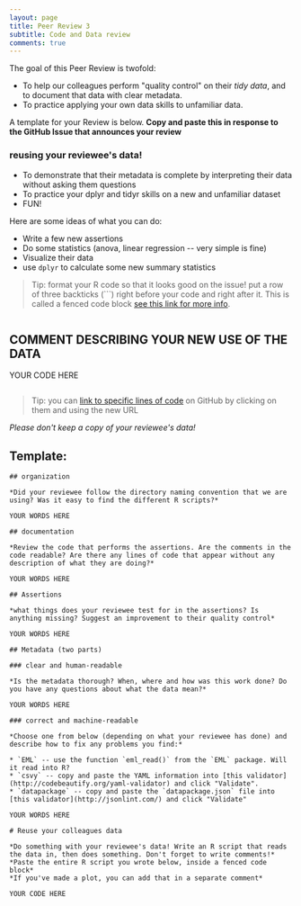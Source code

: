 ```yaml
---
layout: page
title: Peer Review 3
subtitle: Code and Data review
comments: true
---
```


The goal of this Peer Review is twofold: 

* To help our colleagues perform "quality control" on their *tidy data*, and to document that data with clear metadata.
* To practice applying your own data skills to unfamiliar data.

A template for your Review is below. **Copy and paste this in response to the GitHub Issue that announces your review**

### reusing your reviewee's data!

* To demonstrate that their metadata is complete by interpreting their data without asking them questions 
* To practice your dplyr and tidyr skills on a new and unfamiliar dataset
* FUN! 

Here are some ideas of what you can do:

* Write a few new assertions
* Do some statistics (anova, linear regression -- very simple is fine)
* Visualize their data
* use `dplyr` to calculate some new summary statistics

> Tip: format your R code so that it looks good on the issue! put a row of three backticks (```) right before your code and right after it. This is called a fenced code block [see this link for more info](https://help.github.com/articles/creating-and-highlighting-code-blocks/#fenced-code-blocks). 
```
 ```
 ## COMMENT DESCRIBING YOUR NEW USE OF THE DATA
 YOUR CODE HERE
 ```
```

> Tip: you can [link to specific lines of code](http://stackoverflow.com/questions/23821235/how-to-link-to-specific-line-number-on-github) on GitHub by clicking on them and using the new URL


*Please don't keep a copy of your reviewee's data!*

## Template:

```
## organization

*Did your reviewee follow the directory naming convention that we are using? Was it easy to find the different R scripts?*

YOUR WORDS HERE

## documentation

*Review the code that performs the assertions. Are the comments in the code readable? Are there any lines of code that appear without any description of what they are doing?*

YOUR WORDS HERE

## Assertions

*what things does your reviewee test for in the assertions? Is anything missing? Suggest an improvement to their quality control*

YOUR WORDS HERE

## Metadata (two parts)

### clear and human-readable

*Is the metadata thorough? When, where and how was this work done? Do you have any questions about what the data mean?* 

YOUR WORDS HERE

### correct and machine-readable

*Choose one from below (depending on what your reviewee has done) and describe how to fix any problems you find:*

* `EML` -- use the function `eml_read()` from the `EML` package. Will it read into R?
* `csvy` -- copy and paste the YAML information into [this validator](http://codebeautify.org/yaml-validator) and click "Validate".
* `datapackage` -- copy and paste the `datapackage.json` file into [this validator](http://jsonlint.com/) and click "Validate"

YOUR WORDS HERE

# Reuse your colleagues data

*Do something with your reviewee's data! Write an R script that reads the data in, then does something. Don't forget to write comments!*  
*Paste the entire R script you wrote below, inside a fenced code block*  
*If you've made a plot, you can add that in a separate comment*

YOUR CODE HERE

```

